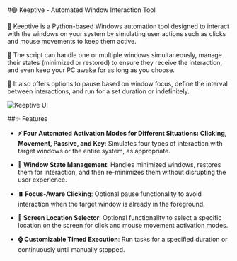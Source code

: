 #🟢 Keeptive - Automated Window Interaction Tool

📌 Keeptive is a Python-based Windows automation tool designed to interact with the windows on your system by simulating user actions such as clicks and mouse movements to keep them active. 

📌 The script can handle one or multiple windows simultaneously, manage their states (minimized or restored) to ensure they receive the interaction, and even keep your PC awake for as long as you choose. 

📌 It also offers options to pause based on window focus, define the interval between interactions, and run for a set duration or indefinitely.

![Keeptive UI](https://drive.google.com/uc?export=view&id=1tiZbpRRwd0IjGuKZDPAsWFSDCxQQ0Mts)

##✨ Features

- **⚡ Four Automated Activation Modes for Different Situations: Clicking, Movement, Passive, and Key**: Simulates four types of interaction with target windows or the entire system, as appropriate.

- **🚥 Window State Management**: Handles minimized windows, restores them for interaction, and then re-minimizes them without disrupting the user experience.

- **⏸️ Focus-Aware Clicking**: Optional pause functionality to avoid interaction when the target window is already in the foreground.

- **📍 Screen Location Selector**: Optional functionality to select a specific location on the screen for click and mouse movement activation modes.

- **⌚ Customizable Timed Execution**: Run tasks for a specified duration or continuously until manually stopped.
